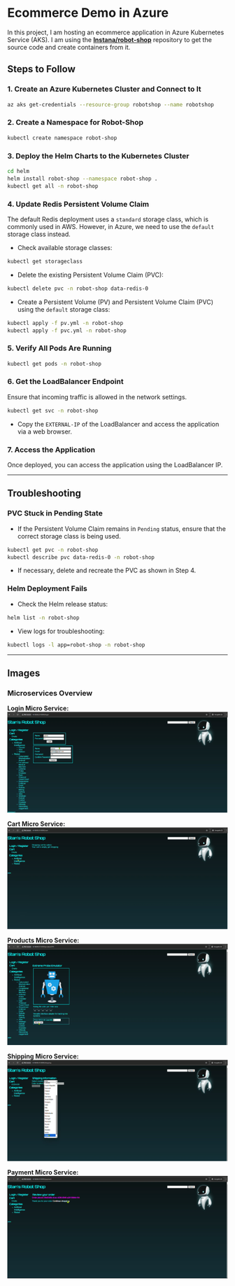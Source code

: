 # **Ecommerce Demo in Azure**

In this project, I am hosting an ecommerce application in Azure Kubernetes Service (AKS). I am using the [**Instana/robot-shop**](https://github.com/instana/robot-shop) repository to get the source code and create containers from it.

## **Steps to Follow**

### **1. Create an Azure Kubernetes Cluster and Connect to It**
```bash
az aks get-credentials --resource-group robotshop --name robotshop
```

### **2. Create a Namespace for Robot-Shop**
```bash
kubectl create namespace robot-shop
```

### **3. Deploy the Helm Charts to the Kubernetes Cluster**
```bash
cd helm
helm install robot-shop --namespace robot-shop . 
kubectl get all -n robot-shop
```

### **4. Update Redis Persistent Volume Claim**
The default Redis deployment uses a `standard` storage class, which is commonly used in AWS. However, in Azure, we need to use the `default` storage class instead.

- Check available storage classes:
```bash
kubectl get storageclass
```
- Delete the existing Persistent Volume Claim (PVC):
```bash
kubectl delete pvc -n robot-shop data-redis-0
```
- Create a Persistent Volume (PV) and Persistent Volume Claim (PVC) using the `default` storage class:
```bash
kubectl apply -f pv.yml -n robot-shop
kubectl apply -f pvc.yml -n robot-shop
```

### **5. Verify All Pods Are Running**
```bash
kubectl get pods -n robot-shop
```

### **6. Get the LoadBalancer Endpoint**
Ensure that incoming traffic is allowed in the network settings.
```bash
kubectl get svc -n robot-shop
```
- Copy the `EXTERNAL-IP` of the LoadBalancer and access the application via a web browser.

### **7. Access the Application**
Once deployed, you can access the application using the LoadBalancer IP.

---
## **Troubleshooting**

### **PVC Stuck in Pending State**
- If the Persistent Volume Claim remains in `Pending` status, ensure that the correct storage class is being used.
```bash
kubectl get pvc -n robot-shop
kubectl describe pvc data-redis-0 -n robot-shop
```
- If necessary, delete and recreate the PVC as shown in Step 4.

### **Helm Deployment Fails**
- Check the Helm release status:
```bash
helm list -n robot-shop
```
- View logs for troubleshooting:
```bash
kubectl logs -l app=robot-shop -n robot-shop
```

---
## **Images**

### **Microservices Overview**

**Login Micro Service:**  
<img src="./images/login.png" alt="Login Micro Service">

**Cart Micro Service:**  
<img src="./images/cart.png" alt="Cart Micro Service">

**Products Micro Service:**  
<img src="./images/product.png" alt="Products Micro Service">

**Shipping Micro Service:**  
<img src="./images/shipping.png" alt="Shipping Micro Service">

**Payment Micro Service:**  
<img src="./images/payment.png" alt="Payment Micro Service">


